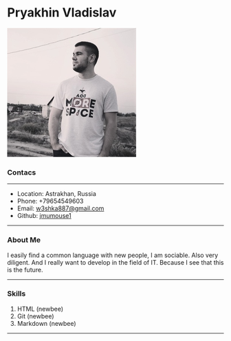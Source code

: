 # **Pryakhin Vladislav**

![Photo](img.jpg)

### Contacs

---

- Location: Astrakhan, Russia
- Phone: +79654549603
- Email: w3shka887@gmail.com
- Github: [jmumouse1](https://github.com/jmumouse1/rsschool-cv)

---

### About Me

I easily find a common language with new people, I am sociable.
Also very diligent.
And I really want to develop in the field of IT. Because I see that this is the future.

---

### Skills

1. HTML (newbee)
2. Git (newbee)
3. Markdown (newbee)

---
